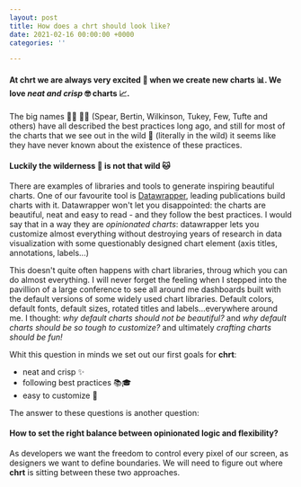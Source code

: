 ```yaml
---
layout: post
title: How does a chrt should look like?
date: 2021-02-16 00:00:00 +0000
categories: ''

---
```

#### At **chrt** we are always very excited 👯 when we create new charts 📊. We love _neat and crisp_ 🤓 charts 📈.

The big names 🧑‍🏫 👩‍🏫 (Spear, Bertin, Wilkinson, Tukey, Few, Tufte and others) have all described the best practices long ago, and still for most of the charts that we see out in the wild 🦁 (literally in the wild) it seems like they have never known about the existence of these practices.

#### Luckily the wilderness 🦁 is not that wild 🐱

There are examples of libraries and tools to generate inspiring beautiful charts. One of our favourite tool is [Datawrapper](https://www.datawrapper.de/), leading publications build charts with it. Datawrapper won't let you disappointed: the charts are beautiful, neat and easy to read - and they follow the best practices. I would say that in a way they are _opinionated charts_: datawrapper lets you customize almost everything without destroying years of research in data visualization with some questionably designed chart element (axis titles, annotations, labels...)

This doesn't quite often happens with chart libraries, throug which you can do almost everything. I will never forget the feeling when I stepped into the pavillion of a large conference to see all around me dashboards built with the default versions of some widely used chart libraries. Default colors, default fonts, default sizes, rotated titles and labels...everywhere around me. I thought: _why default charts should not be beautiful?_ and _why default charts should be so tough to customize?_ and ultimately _crafting charts should be fun!_

Whit this question in minds we set out our first goals for **chrt**:

* neat and crisp ✨
* following best practices 📚🎓
* easy to customize 💇

The answer to these questions is another question:

#### How to set the right balance between opinionated logic and flexibility?

As developers we want the freedom to control every pixel of our screen, as designers we want to define boundaries. We will need to figure out where **chrt** is sitting between these two approaches.